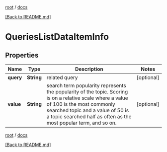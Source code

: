 [root](./../ "root") / [docs](./ "docs")

[[Back to README.md]](./../README.md "[Back to README.md]")

# QueriesListDataItemInfo

## Properties

| Name | Type | Description | Notes |
|------------ | ------------- | ------------- | -------------|
|**query** | **String** | related query |  [optional] |
|**value** | **String** | search term popularity represents the popularity of the topic. Scoring is on a relative scale where a value of 100 is the most commonly searched topic and a value of 50 is a topic searched half as often as the most popular term, and so on. |  [optional] |

[root](./../ "root") / [docs](./ "docs")

[[Back to README.md]](./../README.md "[Back to README.md]")
